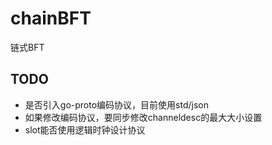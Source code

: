 # chainBFT

链式BFT

## TODO

- 是否引入go-proto编码协议，目前使用std/json
- 如果修改编码协议，要同步修改channeldesc的最大大小设置
- slot能否使用逻辑时钟设计协议
